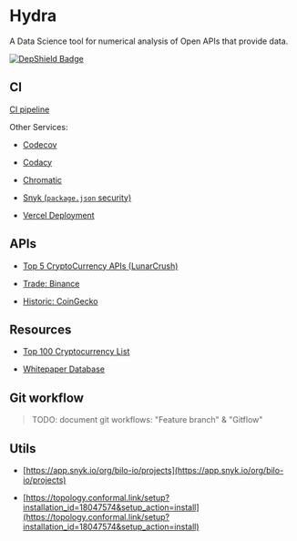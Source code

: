# Hydra

A Data Science tool for numerical analysis of Open APIs that provide data.

[![DepShield Badge](https://depshield.sonatype.org/badges/bilo-io/hydra/depshield.svg)](https://depshield.github.io)

## CI

[CI pipeline](https://github.com/bilo-io/hydra/actions/workflows/CI.yml)

Other Services:

- [Codecov](https://app.codecov.io/gh/bilo-io/hydra)

- [Codacy](https://app.codacy.com/gh/bilo-io/hydra/dashboard)

- [Chromatic](https://www.chromatic.com/builds?appId=60e4baad0268f0003b338149&branch=feature%2Fci-testing)

- [Snyk (`package.json` security)](https://app.snyk.io/org/bilo-io/project/5a81d38a-9470-4a4d-8534-c7b091589784)

- [Vercel Deployment](https://hydra.vercel.app/)

## APIs

- [Top 5 CryptoCurrency APIs (LunarCrush)](https://towardsdatascience.com/top-5-best-cryptocurrency-apis-for-developers-32475d2eb749)

- [Trade: Binance](https://www.binance.com/en/support/faq/c-6)

- [Historic: CoinGecko](https://www.coingecko.com/api/documentations/v3#/)

## Resources

- [Top 100 Cryptocurrency List](https://coinnws.com/cryptocurrency-list/)

- [Whitepaper Database](https://coinnws.com/whitepaper-database/)

## Git workflow

> TODO: document git workflows: "Feature branch" & "Gitflow"

## Utils

- [https://app.snyk.io/org/bilo-io/projects](https://app.snyk.io/org/bilo-io/projects)

- [https://topology.conformal.link/setup?installation_id=18047574&setup_action=install](https://topology.conformal.link/setup?installation_id=18047574&setup_action=install)
